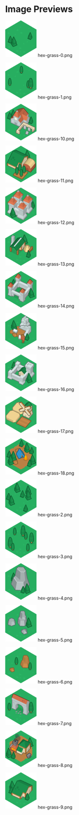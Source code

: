 # Image Previews

<img src="hex-grass-0.png" width="100" /> hex-grass-0.png<br>

<img src="hex-grass-1.png" width="100" /> hex-grass-1.png<br>

<img src="hex-grass-10.png" width="100" /> hex-grass-10.png<br>

<img src="hex-grass-11.png" width="100" /> hex-grass-11.png<br>

<img src="hex-grass-12.png" width="100" /> hex-grass-12.png<br>

<img src="hex-grass-13.png" width="100" /> hex-grass-13.png<br>

<img src="hex-grass-14.png" width="100" /> hex-grass-14.png<br>

<img src="hex-grass-15.png" width="100" /> hex-grass-15.png<br>

<img src="hex-grass-16.png" width="100" /> hex-grass-16.png<br>

<img src="hex-grass-17.png" width="100" /> hex-grass-17.png<br>

<img src="hex-grass-18.png" width="100" /> hex-grass-18.png<br>

<img src="hex-grass-2.png" width="100" /> hex-grass-2.png<br>

<img src="hex-grass-3.png" width="100" /> hex-grass-3.png<br>

<img src="hex-grass-4.png" width="100" /> hex-grass-4.png<br>

<img src="hex-grass-5.png" width="100" /> hex-grass-5.png<br>

<img src="hex-grass-6.png" width="100" /> hex-grass-6.png<br>

<img src="hex-grass-7.png" width="100" /> hex-grass-7.png<br>

<img src="hex-grass-8.png" width="100" /> hex-grass-8.png<br>

<img src="hex-grass-9.png" width="100" /> hex-grass-9.png<br>

